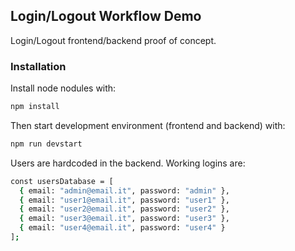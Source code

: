 ## Login/Logout Workflow Demo

Login/Logout frontend/backend proof of concept.

### Installation

Install node nodules with:

```bash
npm install
```

Then start development environment (frontend and backend) with:

```bash
npm run devstart
```

Users are hardcoded in the backend. Working logins are:

```bash
const usersDatabase = [
  { email: "admin@email.it", password: "admin" },
  { email: "user1@email.it", password: "user1" },
  { email: "user2@email.it", password: "user2" },
  { email: "user3@email.it", password: "user3" },
  { email: "user4@email.it", password: "user4" }
];
```
